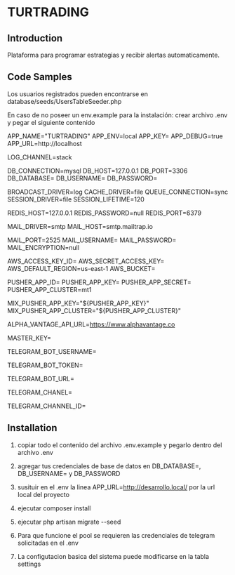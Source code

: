 # TURTRADING

## Introduction

Plataforma para programar estrategias y recibir alertas automaticamente.

## Code Samples

Los usuarios registrados pueden encontrarse en database/seeds/UsersTableSeeder.php

En caso de no poseer un env.example para la instalación:
crear archivo .env y pegar el siguiente contenido 

APP_NAME="TURTRADING"
APP_ENV=local
APP_KEY=
APP_DEBUG=true
APP_URL=http://localhost

LOG_CHANNEL=stack

DB_CONNECTION=mysql
DB_HOST=127.0.0.1
DB_PORT=3306
DB_DATABASE=
DB_USERNAME=
DB_PASSWORD=

BROADCAST_DRIVER=log
CACHE_DRIVER=file
QUEUE_CONNECTION=sync
SESSION_DRIVER=file
SESSION_LIFETIME=120

REDIS_HOST=127.0.0.1
REDIS_PASSWORD=null
REDIS_PORT=6379

MAIL_DRIVER=smtp
MAIL_HOST=smtp.mailtrap.io

MAIL_PORT=2525
MAIL_USERNAME=
MAIL_PASSWORD=
MAIL_ENCRYPTION=null

AWS_ACCESS_KEY_ID=
AWS_SECRET_ACCESS_KEY=
AWS_DEFAULT_REGION=us-east-1
AWS_BUCKET=

PUSHER_APP_ID=
PUSHER_APP_KEY=
PUSHER_APP_SECRET=
PUSHER_APP_CLUSTER=mt1

MIX_PUSHER_APP_KEY="${PUSHER_APP_KEY}"
MIX_PUSHER_APP_CLUSTER="${PUSHER_APP_CLUSTER}"

ALPHA_VANTAGE_API_URL=https://www.alphavantage.co

MASTER_KEY=

TELEGRAM_BOT_USERNAME=

TELEGRAM_BOT_TOKEN=

TELEGRAM_BOT_URL=

TELEGRAM_CHANEL=

TELEGRAM_CHANNEL_ID=

## Installation

1) copiar todo el contenido del archivo .env.example y pegarlo dentro del archivo .env 

2) agregar tus credenciales de base de datos en DB_DATABASE=, DB_USERNAME= y DB_PASSWORD  

3) susituir en el .env la linea APP_URL=http://desarrollo.local/  por la url local del proyecto

4) ejecutar composer install

5) ejecutar php artisan migrate --seed

6) Para que funcione el pool se requieren las credenciales de telegram solicitadas en el .env

7) La configutacion basica del sistema puede modificarse en la tabla settings




